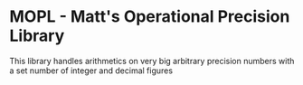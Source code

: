 # MOPL - Matt's Operational Precision Library

This library handles arithmetics on very big arbitrary precision numbers with a set number of integer and decimal figures
